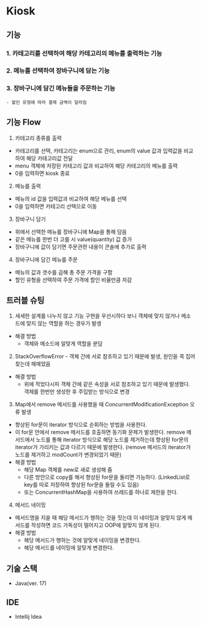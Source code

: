# Kiosk

## 기능
### 1. 카테고리를 선택하여 해당 카테고리의 메뉴를 출력하는 기능
### 2. 메뉴를 선택하여 장바구니에 담는 기능
### 3. 장바구니에 담긴 메뉴들을 주문하는 기능
    - 할인 유형에 따라 결제 금액이 달라짐
  
## 기능 Flow
1. 카테고리 종류를 출력
- 카테고리를 선택, 카테고리는 enum으로 관리, enum의 value 값과 입력값을 비교하여 해당 카테고리값 전달
- menu 객체에 저장된 카테고리 값과 비교하여 해당 카테고리의 메뉴를 출력
- 0을 입력하면 kiosk 종료
2. 메뉴를 출력
- 메뉴의 id 값을 입력값과 비교하여 해당 메뉴를 선택
- 0을 입력하면 카테고리 선택으로 이동
3. 장바구니 담기
- 위에서 선택한 메뉴를 장바구니에 Map을 통해 담음
- 같은 메뉴를 한번 더 고를 시 value(quantity) 값 증가
- 장바구니에 값이 담기면 주문관련 내용이 콘솔에 추가로 출력
4. 장바구니에 담긴 메뉴를 주문
- 메뉴의 값과 갯수를 곱해 총 주문 가격을 구함
- 할인 유형을 선택하여 주문 가격에 할인 비율만큼 차감

## 트러블 슈팅
1. 세세한 설계를 나누지 않고 기능 구현을 우선시하다 보니 객체에 맞지 않거나 메소드에 맞지 않는 역할을 하는 경우가 발생
- 해결 방법
  - 객체와 메소드에 알맞게 역할을 분담
2. StackOverflowError - 객체 간에 서로 참조하고 있기 때문에 발생, 원인을 콕 집어 찾는데 헤매었음
- 해결 방법
  - 위에 적었다시피 객체 간에 같은 속성을 서로 참조하고 있기 때문에 발생했다. 객체를 한번만 생성한 후 주입받는 방식으로 변경
3. Map에서 remove 메서드를 사용했을 때 ConcurrentModificationException 오류 발생
- 향상된 for문이 iterator 방식으로 순회하는 방법을 사용한다.
- 이 for문 안에서 remove 메서드를 호출하면 동기화 문제가 발생한다. remove 메서드에서 노드를 통해 iterator 방식으로 해당 노드를 제거하는데 향상된 for문의 iterator가 가리키는 값과 다르기 때문에 발생한다. (remove 메서드의 iterator가 노드를 제거하고 modCount가 변경되었기 때문)
- 해결 방법
    - 해당 Map 객체를 new로 새로 생성해 줌
    - 다른 방안으로 copy를 해서 향상된 for문을 돌리면 가능하다. (LinkedList로 key를 따로 저장하여 향상된 for문을 돌릴 수도 있음)
    - 또는 ConcurrentHashMap을 사용하여 쓰레드를 하나로 제한을 한다.
4. 메서드 네이밍
- 메서드명을 지을 때 해당 메서드가 행하는 것을 짓는데 이 네이밍과 알맞지 않게 메서드를 작성하면 코드 가독성이 떨어지고 OOP에 알맞지 않게 된다.
- 해결 방법
    - 해당 메서드가 행하는 것에 알맞게 네이밍을 변경한다.
    - 해당 메서드를 네이밍에 알맞게 변경한다.

 ## 기술 스택
 - Java(ver. 17)

## IDE
- Intellij Idea
